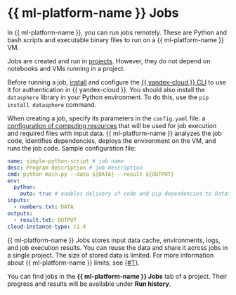 # {{ ml-platform-name }} Jobs

In {{ ml-platform-name }}, you can run jobs remotely. These are Python and bash scripts and executable binary files to run on a {{ ml-platform-name }} VM.

Jobs are created and run in [projects](project.md). However, they do not depend on notebooks and VMs running in a project.

Before running a job, [install](../../cli/quickstart.md) and configure the [{{ yandex-cloud }} CLI](../../cli/) to use it for authentication in {{ yandex-cloud }}. You should also install the `datasphere` library in your Python environment. To do this, use the `pip install datasphere` command.

When creating a job, specify its parameters in the `config.yaml` file: a [configuration of computing resources](configurations.md) that will be used for job execution and required files with input data. {{ ml-platform-name }} analyzes the job code, identifies dependencies, deploys the environment on the VM, and runs the job code. Sample configuration file:

```yaml
name: simple-python-script # job name
desc: Program description # job description
cmd: python main.py --data ${DATA} --result ${OUTPUT}
env:
  python:
    auto: true # enables delivery of code and pip dependencies to DataSphere
inputs:
  - numbers.txt: DATA
outputs:
  - result.txt: OUTPUT
cloud-instance-type: c1.4
```

{{ ml-platform-name }} Jobs stores input data cache, environments, logs, and job execution results. You can reuse the data and share it across jobs in a single project. The size of stored data is limited. For more information about {{ ml-platform-name }} limits, see [{#T}](limits.md).

You can find jobs in the **{{ ml-platform-name }} Jobs** tab of a project. Their progress and results will be available under **Run history**.
